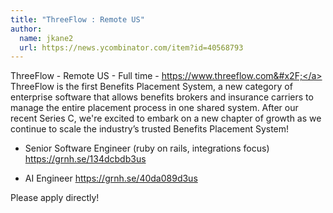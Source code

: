```yaml
---
title: "ThreeFlow : Remote US"
author:
  name: jkane2
  url: https://news.ycombinator.com/item?id=40568793
---
```

ThreeFlow - Remote US - Full time - <a href="https:&#x2F;&#x2F;www.threeflow.com&#x2F;" rel="nofollow">https:&#x2F;&#x2F;www.threeflow.com&#x2F;</a> ThreeFlow is the first Benefits Placement System, a new category of enterprise software that allows benefits brokers and insurance carriers to manage the entire placement process in one shared system. After our recent Series C, we&#x27;re excited to embark on a new chapter of growth as we continue to scale the industry’s trusted Benefits Placement System!

- Senior Software Engineer (ruby on rails, integrations focus) <a href="https:&#x2F;&#x2F;grnh.se&#x2F;134dcbdb3us" rel="nofollow">https:&#x2F;&#x2F;grnh.se&#x2F;134dcbdb3us</a>

- AI Engineer <a href="https:&#x2F;&#x2F;grnh.se&#x2F;40da089d3us" rel="nofollow">https:&#x2F;&#x2F;grnh.se&#x2F;40da089d3us</a>

Please apply directly!
